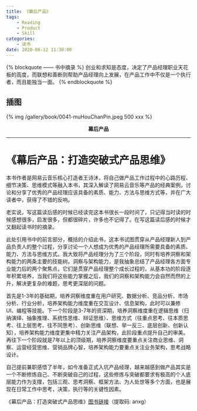 ```yaml
---
title: 《幕后产品》
tags:
	- Reading
	- Product
	- Skill
categories:
	- 读书
date: 2020-06-12 11:30:00
---
```


{% blockquote —— 书中摘录 %}
创业和求知是态度，决定了产品经理职业天花板的高度，而联想和善断则帮助产品经理向上发展，在产品工作中不仅是一个执行者，而且能独当一面。
{% endblockquote %}

<!-- more -->

## 插图
{% img /gallery/book/0041-muHouChanPin.jpeg 500 xxx %}
<p align="center"><b>幕后产品</b></p>

-----

# 《幕后产品：打造突破式产品思维》

本书作者是网易云音乐核心打造者王诗沐，将自己做产品工作过程中的心路历程、细节决策、思维模式等融入本书，其深入解读了网易云音乐等产品的经典案例，讨论和分享了优秀的产品经理应该具备的素质、能力、方法与思维方式等，并在广大读者中，获得了不错的反响。

老实说，写这篇读后感的时候已经读完这本书很长一段时间了，只记得当时读的时候感想很多，启发很多，但都很碎片，许多也不记得了。在写这篇读后感的时候才又翻起读书时的摘录。

此处引用书中的前言部分，概括的介绍此书，这本书试图贯穿从产品经理新人到产品负责人的整个过程，分享讨论一个人想成为优秀的产品经理所需要具备的素质、能力、方法与思维方式。我大致将产品经理分为了三个阶段，同时有培养洞察和架构能力的两条主要的技能树。洞察与架构能力，是我抽象总结了产品经理各方面专业能力后的两个聚焦点，它们是贯穿产品经理整个成长过程的，从基本功的阶段逐年积累培养，当我们将这些能力掌握之后，我们的洞察和架构能力会自然而然的上升，解决更复杂的难题，思考更深层的问题。

首先是1-3年的基础期，培养洞察维度重在用户研究、数据分析、竞品分析、市场分析、行业分析，培养架构能力维度重在交互设计、信息架构，此时可以兼修UI、编程等技能。下一个阶段是3-7年的资深期，培养洞察维度重在逻辑思维（归纳演绎、抽象推理、系统性思维、辩证思维）、思维方式（往重点思考、往本质思考、往上层思考、往不同思考）、创新思维（联想、举一反三、底层创新、创新认知），培养架构能力维度更集中精力关注产品架构，此阶段重点提升自己的审美。再往下一个阶段就是7年以上的顶级期，培养洞察维度要重点关注商业思维、洞察、运营经营思维、营销品牌心智，培养架构能力要重点关注业务架构，思考战略设计。

自己提前兼职感悟了半年，如今准备正式入坑产品经理，越来越感到做产品其实是一个不断修炼自己、不断突破自己的过程，这些修炼与突破都要求有极高的个人底层能力作为支撑，包括三观、思考洞察、框架方法、为人处世等多个方面，也是展现在日常工作中思考，决策，执行等的关键性因素。

《幕后产品：打造突破式产品思维》[图书链接](https://pan.baidu.com/s/12vuPKNNrscM3vFfJzEhF7A)（提取码: anxg）